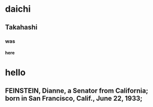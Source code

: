 # daichi

## Takahashi 

### was 


#### here


<h1> hello
</h1>

<h2> FEINSTEIN, Dianne, a Senator from California; born in San Francisco, Calif., June 22, 1933;
</h3>
